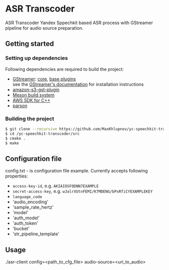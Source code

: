 # ASR Transcoder 
ASR Transcoder Yandex Sppechkit based ASR process with GStreamer pipeline for audio source preparation.

## Getting started
### Setting up dependencies
Following dependencies are required to build the project:
 * [GStreamer](https://gstreamer.freedesktop.org/): [core](https://gitlab.freedesktop.org/gstreamer/gstreamer), [base plugins](https://gitlab.freedesktop.org/gstreamer/gst-plugins-base)  
 see the [GStreamer's documentation](https://gstreamer.freedesktop.org/documentation/installing/index.html?gi-language=c) for installation instructions
 * [amazon-s3-gst-plugin](https://github.com/amzn/amazon-s3-gst-plugin)
 * [Meson build system](https://mesonbuild.com/)
 * [AWS SDK for C++](https://aws.amazon.com/sdk-for-cpp/)
 * [parson](https://github.com/kgabis/parson)

### Building the project
```bash
$ git clone --recursive https://github.com/MaxKhlupnov/yc-speechkit-transcoder
$ cd /yc-speechkit-transcoder/src
$ cmake .
$ make
```
## Configuration file
 config.txt - is configuration file example.
Currently accepts following properties:
* `access-key-id`, e.g. `AKIAIOSFODNN7EXAMPLE`
* `secret-access-key`, e.g. `wJalrXUtnFEMI/K7MDENG/bPxRfiCYEXAMPLEKEY`
* `language_code`
* 'audio_encoding'
* 'sample_rate_hertz'
* 'model'
* 'auth_model'
* 'auth_token'
* 'bucket'
* 'str_pipeline_template'

## Usage
./asr-client config=<path_to_cfg_file> audio-source=<uri_to_audio>


